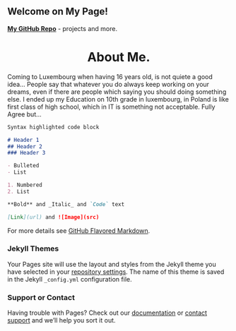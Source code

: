 ## Welcome on My Page!

[**My GitHub Repo**](https://github.com/patrka54) - projects and more.


<h1 align="center">About Me.</h1>
<p>
 Coming to Luxembourg when having 16 years old, is not quiete a good idea... 
 People say that whatever you do always keep working on your dreams, even if there are people which saying you should doing something else.
 I ended up my Education on 10th grade in luxembourg, in Poland is like first class of high school, which in IT is something not acceptable. 
 Fully Agree but...
  
  
</p>



```markdown
Syntax highlighted code block

# Header 1
## Header 2
### Header 3

- Bulleted
- List

1. Numbered
2. List

**Bold** and _Italic_ and `Code` text

[Link](url) and ![Image](src)
```

For more details see [GitHub Flavored Markdown](https://guides.github.com/features/mastering-markdown/).

### Jekyll Themes

Your Pages site will use the layout and styles from the Jekyll theme you have selected in your [repository settings](https://github.com/patrka54/patrka54.github.io/settings). The name of this theme is saved in the Jekyll `_config.yml` configuration file.

### Support or Contact

Having trouble with Pages? Check out our [documentation](https://help.github.com/categories/github-pages-basics/) or [contact support](https://github.com/contact) and we’ll help you sort it out.
